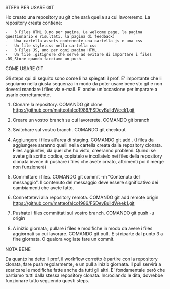 STEPS PER USARE GIT

Ho creato una repository su git che sarà quella su cui lavoreremo.
La repository creata contiene:

    -   3 Files HTML (uno per pagina. La welcome page, la pagina questionario e risultati, la pagina di feedback)
    -   Una cartella assets contenente una cartella js e una css
    -   Un file style.css nella cartella css
    -   3 Files JS, uno per ogni pagina HTML.
    -   Un file .gitignore che serve ad evitare di importare i files .DS_Store quando facciamo un push.
    
COME USARE GIT

Gli steps qui di seguito sono come li ha spiegati il prof. E' importante che li seguiamo nella giusta sequenza in modo da poter usare bene sto git e non doverci mandare i files via e-mail. E' anche un'occasione per imparare a usarlo correttamente.

1. Clonare la repository. COMANDO git clone https://github.com/matteofalco1986/FSDevBuildWeek1.git

2. Creare un vostro branch su cui lavorerete. COMANDO git branch <nomeBranch>
3. Switchare sul vostro branch. COMANDO git checkout <nomeBranch>
4. Aggiungere i files all'area di staging. COMANDO git add . (I files da aggiungere saranno quelli nella cartella creata dalla repository clonata. Files aggiuntivi, da quel che ho visto, creeranno problemi. Quindi se avete già scritto codice, copiatelo e incollatelo nei files della repository clonata invece di pushare i files che avete creato, altrimenti poi il merge non funzionerà)
5. Committare i files. COMANDO git commit -m "Contenuto del messaggio". Il contenuto del messaggio deve essere significativo dei cambiamenti che avete fatto.
6. Connettetevi alla repository remota. COMANDO git add remote origin https://github.com/matteofalco1986/FSDevBuildWeek1.git
7. Pushate i files committati sul vostro branch. COMANDO git push -u origin <nomeBranch>
8. A inizio giornata, pullare i files e modifiche in modo da avere i files aggiornati su cui lavorare. COMANDO git pull <repositoryURL>. E si riparte dal punto 3 a fine giornata. O qualora vogliate fare un commit.

NOTA BENE

Da quanto ha detto il prof, il workflow corretto è partire con la repository clonata, fare push regolarmente, e un pull a inizio giornata. Il pull servirà a scaricare le modifiche fatte anche da tutti gli altri. E' fondamentale però che partiamo tutti dalla stessa repository clonata. Incrociando le dita, dovrebbe funzionare tutto seguendo questi steps.
